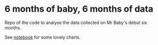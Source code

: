 # 6 months of baby, 6 months of data

Repo of the code to analyse the data collected on Mr Baby's debut six months.

See [notebook](baby_data_viz.ipynb) for some lovely charts.

